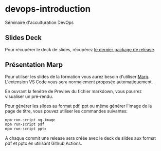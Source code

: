 # devops-introduction

Séminaire d'acculturation DevOps

## Slides Deck

Pour récupérer le deck de slides, récupérez [le dernier package de release](/releases).

## Présentation Marp

Pour utiliser les slides de la formation vous aurez besoin d'utiliser [Marp](https://marpit.marp.app/).
L'extension VS Code vous sera normalement proposée automatiquement.

En ouvrant la fenêtre de Preview du fichier markdown, vous pourrez visualiser un pré-rendu.

Pour générer les slides au format pdf, ppt ou même générer l'image de la page de titre, vous pouvez utiliser les commandes suivantes:

```bash
npm run-script og-image
npm run-script pdf
npm run-script pptx
```

A chaque commit une release sera créée avec le deck de slides aux format pdf et pptx en utilisant Github Actions.
